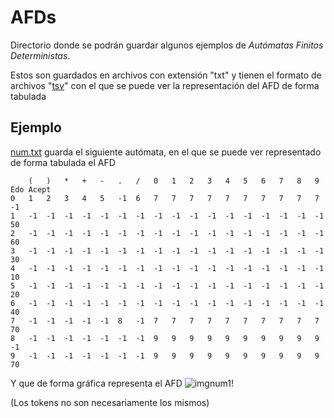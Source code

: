 # AFDs
Directorio donde se podrán guardar algunos ejemplos de *Autómatas Finitos Deterministas*.

Estos son guardados en archivos con extensión "txt" y tienen el formato de archivos "[tsv](https://en.wikipedia.org/wiki/Tab-separated_values)" con el que se puede ver la representación del AFD de forma tabulada

## Ejemplo
[num.txt](num.txt) guarda el siguiente autómata, en el que se puede ver representado de forma tabulada el AFD
```
	(	)	*	+	-	.	/	0	1	2	3	4	5	6	7	8	9	Edo Acept	
0	1	2	3	4	5	-1	6	7	7	7	7	7	7	7	7	7	7	-1	
1	-1	-1	-1	-1	-1	-1	-1	-1	-1	-1	-1	-1	-1	-1	-1	-1	-1	50	
2	-1	-1	-1	-1	-1	-1	-1	-1	-1	-1	-1	-1	-1	-1	-1	-1	-1	60	
3	-1	-1	-1	-1	-1	-1	-1	-1	-1	-1	-1	-1	-1	-1	-1	-1	-1	30	
4	-1	-1	-1	-1	-1	-1	-1	-1	-1	-1	-1	-1	-1	-1	-1	-1	-1	10	
5	-1	-1	-1	-1	-1	-1	-1	-1	-1	-1	-1	-1	-1	-1	-1	-1	-1	20	
6	-1	-1	-1	-1	-1	-1	-1	-1	-1	-1	-1	-1	-1	-1	-1	-1	-1	40	
7	-1	-1	-1	-1	-1	8	-1	7	7	7	7	7	7	7	7	7	7	70	
8	-1	-1	-1	-1	-1	-1	-1	9	9	9	9	9	9	9	9	9	9	-1	
9	-1	-1	-1	-1	-1	-1	-1	9	9	9	9	9	9	9	9	9	9	70	

```

Y que de forma gráfica representa el AFD
![imgnum1!](https://lh3.googleusercontent.com/pw/ACtC-3fZ5KyF5NuWHKKemP47WQxYJKGRyYalSoFi78DXvOzDk4nmv7Uug69O3XwV8cM9BcNpPwxoq5RxK4OXIZz2xPJJtWWfFv7912X3x09g5kHfwh3T48HhlNFZ2HlGB8pbL3ImI7dDvN14Bp_lPxYDZSfD=w1080-h629-no?authuser=0)
<!-- ![imgnum2!](https://lh3.googleusercontent.com/pw/ACtC-3c2RVF5hpB-aSYOhk1ivCv9Sp6ZsTDO-6CtZNmw-h83N-HR2Ne4naJBl7lRXlrUvrdmq_x-UtJlyF_Tu9vUv9KppkXgG2y4V_RB_Sj0a7VxWvWRzUwrjFHcSBvjW1P60XV4O_7GYI9GMQI8t3bZ_cnL=w1080-h617-no?authuser=0) -->
(Los tokens no son necesariamente los mismos)
